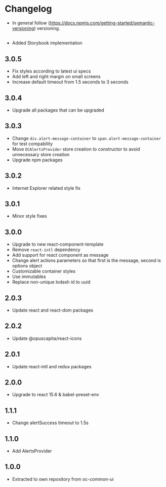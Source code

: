 # Changelog

* In general follow (https://docs.npmjs.com/getting-started/semantic-versioning) versioning.
## <next>
* Added Storybook implementation

## 3.0.5
* Fix styles according to latest ui specs
* Add left and right margin on small screens
* Increase default timeout from 1.5 seconds to 3 seconds

## 3.0.4
* Upgrade all packages that can be upgraded

## 3.0.3
* Change `div.alert-message-container` to `span.alert-message-container` for test compability
* Move `OCAlertsProvider` store creation to constructor to avoid unnecessary store creation
* Upgrade npm packages

## 3.0.2
* Internet Explorer related style fix

## 3.0.1
* Minor style fixes

## 3.0.0
* Upgrade to new react-component-template
* Remove `react-intl` dependency
* Add support for react component as message
* Change alert actions parameters so that first is the message, second is options object
* Customizable container styles
* Use immutables
* Replace non-unique lodash id to uuid

## 2.0.3
* Update react and react-dom packages

## 2.0.2
* Update @opuscapita/react-icons

## 2.0.1
* Update react-intl and redux packages

## 2.0.0
* Upgrade to react 15.6 & babel-preset-env

## 1.1.1
* Change alertSuccess timeout to 1.5s

## 1.1.0
* Add AlertsProvider

## 1.0.0
* Extracted to own repository from oc-common-ui
